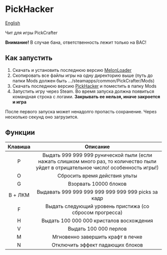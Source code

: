 # PickHacker

[English](README_EN.md)

Чит для игры PickCrafter

**Внимание!** В случае бана, ответственность лежит только на ВАС! 

## Как запустить
1. Скачать и установить последнюю версию [MelonLoader](https://github.com/LavaGang/MelonLoader/releases/latest)
2. Скопировать все файлы игры на одну директорию выше (путь до папки Mods должен быть .../steamapps/common/PickCrafter/Mods)
3. Скачать последнюю версию [PickHacker](https://github.com/NexSqaud/PickHacker/releases/latest) и поместить в папку Mods
4. Запустить игру через Steam. Во время запуска должна появиться командная строка с логами. **Закрывать ее нельзя, иначе закроется и игра**

После первого запуска может ненадолго пропасть сохранение. Через несколько секунд оно загрузится.

## Функции

|Клавиша|Описание|
|:---:|:---:|
|P|Выдать 999 999 999 рунической пыли (если нажать слишком много раз, то количество пыли уйдет в отрицательное число! особенность игры!)|
|O|Сбросить время действия ульты|
|G|Взорвать 10000 блоков|
|B + ЛКМ|Выдавать 999 999 999 999 999 999 999 picks за кадр|
|F|Выдать следующий уровень пристижа (со сбросом прогресса)|
|H|Выдать 100 000 000 кристалов восхождения|
|V|Выдать 100 000 перлов|
|M|Мгновенно завершить крафт в печке|
|N|Отключить эффект падающих блоков|

